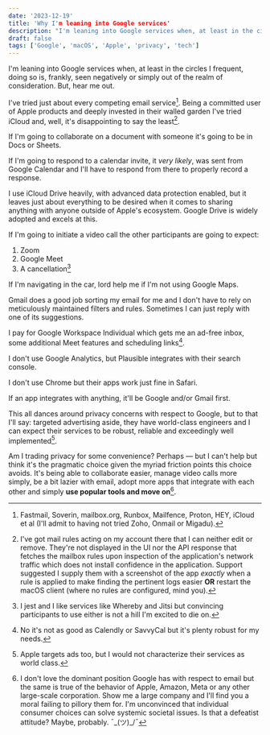 ```yaml
---
date: '2023-12-19'
title: 'Why I'm leaning into Google services'
description: "I'm leaning into Google services when, at least in the circles I frequent, doing so is, frankly, seen negatively or simply out of the realm of consideration. But, hear me out."
draft: false
tags: ['Google', 'macOS', 'Apple', 'privacy', 'tech']
---
```

I'm leaning into Google services when, at least in the circles I frequent, doing so is, frankly, seen negatively or simply out of the realm of consideration. But, hear me out.<!-- excerpt -->

I've tried just about every competing email service[^1]. Being a committed user of Apple products and deeply invested in their walled garden I've tried iCloud and, well, it's disappointing to say the least[^2].

If I'm going to collaborate on a document with someone it's going to be in Docs or Sheets.

If I'm going to respond to a calendar invite, it *very likely*, was sent from Google Calendar and I'll have to respond from there to properly record a response.

I use iCloud Drive heavily, with advanced data protection enabled, but it leaves just about everything to be desired when it comes to sharing anything with anyone outside of Apple's ecosystem. Google Drive is widely adopted and excels at this.

If I'm going to initiate a video call the other participants are going to expect:

1. Zoom
2. Google Meet
3. A cancellation[^3]

If I'm navigating in the car, lord help me if I'm not using Google Maps.

Gmail does a good job sorting my email for me and I don't have to rely on meticulously maintained filters and rules. Sometimes I can just reply with one of its suggestions.

I pay for Google Workspace Individual which gets me an ad-free inbox, some additional Meet features and scheduling links[^4].

I don't use Google Analytics, but Plausible integrates with their search console.

I don't use Chrome but their apps work just fine in Safari.

If an app integrates with anything, it'll be Google and/or Gmail first.

This all dances around privacy concerns with respect to Google, but to that I'll say: targeted advertising aside, they have world-class engineers and I can expect their services to be robust, reliable and exceedingly well implemented[^5].

Am I trading privacy for some convenience? Perhaps — but I can't help but think it's the pragmatic choice given the myriad friction points this choice avoids. It's being able to collaborate easier, manage video calls more simply, be a bit lazier with email, adopt more apps that integrate with each other and simply **use popular tools and move on**[^6].

[^1]: Fastmail, Soverin, mailbox.org, Runbox, Mailfence, Proton, HEY, iCloud et al (I'll admit to having not tried Zoho, Onmail or Migadu).
[^2]: I've got mail rules acting on my account there that I can neither edit or remove. They're not displayed in the UI nor the API response that fetches the mailbox rules upon inspection of the application's network traffic which does not install confidence in the application. Support suggested I supply them with a screenshot of the app *exactly* when a rule is applied to make finding the pertinent logs easier **OR** restart the macOS client (where no rules are configured, mind you).
[^3]: I jest and I like services like Whereby and Jitsi but convincing participants to use either is not a hill I'm excited to die on.
[^4]: No it's not as good as Calendly or SavvyCal but it's plenty robust for my needs.
[^5]: Apple targets ads too, but I would not characterize their services as world class.
[^6]: I don't love the dominant position Google has with respect to email but the same is true of the behavior of Apple, Amazon, Meta or any other large-scale corporation. Show me a large company and I'll find you a moral failing to pillory them for. I'm unconvinced that individual consumer choices can solve systemic societal issues. Is that a defeatist attitude? Maybe, probably. ¯\_(ツ)_/¯
